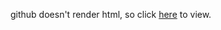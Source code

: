 github doesn't render html, so click [here](https://tbrown122387.github.io/stat_6021_slides) to view.
